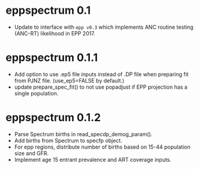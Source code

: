# eppspectrum 0.1

- Update to interface with `epp v0.3` which implements ANC routine testing (ANC-RT) likelihood in EPP 2017.

# eppspectrum 0.1.1

- Add option to use .ep5 file inputs instead of .DP file when preparing fit from PJNZ file. (use_ep5=FALSE by default.)
- update prepare_spec_fit() to not use popadjust if EPP projection has a single population.

# eppspectrum 0.1.2
- Parse Spectrum births in read_specdp_demog_param().
- Add births from Spectrum to specfp object.
- For epp regions, distribute number of births based on 15-44 population size and GFR.
- Implement age 15 entrant prevalence and ART coverage inputs.